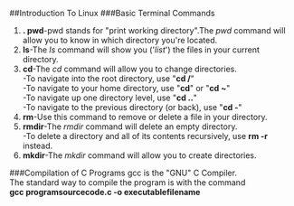 ##Introduction To Linux
###Basic Terminal Commands
1. **. pwd**-pwd stands for "print working directory".The _pwd_ command will allow you to know in which directory you're located. 
2. **ls**-The _ls_ command will show you ('_list_') the files in your current directory.
3. **cd**-The _cd_ command will allow you to change directories.  
          -To navigate into the root directory, use "**cd /**"  
          -To navigate to your home directory, use "**cd**" or "**cd ~**"  
          -To navigate up one directory level, use "**cd ..**"  
          -To navigate to the previous directory (or back), use "**cd -**"   
4. **rm**-Use this command to remove or delete a file in your directory.
5. **rmdir**-The _rmdir_ command will delete an empty directory.  
           -To delete a directory and all of its contents recursively, use **rm -r** instead.
6. **mkdir**-The _mkdir_ command will allow you to create directories.  

###Compilation of C Programs
          gcc is the "GNU" C Compiler.  
          The standard way to compile the program is with the command    
          **gcc programsourcecode.c -o executablefilename**    
          
